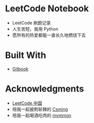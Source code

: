 # LeetCode Notebook

- LeetCode 刷题记录
- 人生苦短，我用 Python
- 愿所有的热爱都能一直长久地燃烧下去

# Built With

- [Gitbook](https://www.gitbook.com/?t=7)

# Acknowledgments

- [LeetCode 中国](https://leetcode-cn.com/)
- 陪我一起披荆斩棘的 [Csming](https://csming1995.github.io/)
- 陪我一起喝酒吃肉的 [mymmon](https://segmentfault.com/u/mymmon)